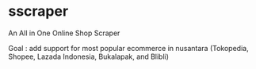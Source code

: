 # sscraper
An All in One Online Shop Scraper

Goal : add support for most popular ecommerce in nusantara (Tokopedia, Shopee, Lazada Indonesia, Bukalapak, and Blibli)
